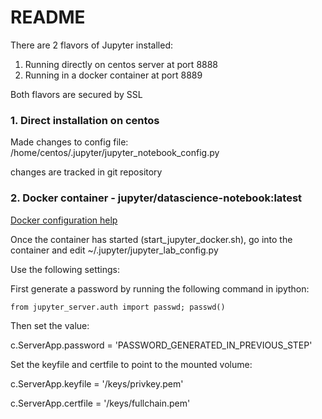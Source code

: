 # README

There are 2 flavors of Jupyter installed:

1. Running directly on centos server at port 8888
2. Running in a docker container at port 8889

Both flavors are secured by SSL

### 1. Direct installation on centos

Made changes to config file:
/home/centos/.jupyter/jupyter_notebook_config.py

changes are tracked in git repository

### 2. Docker container - jupyter/datascience-notebook:latest

[Docker configuration help](https://jupyter-docker-stacks.readthedocs.io/en/latest/using/common.html)

Once the container has started (start_jupyter_docker.sh), go into the container and edit ~/.jupyter/jupyter_lab_config.py

Use the following settings:

First generate a password by running the following command in ipython:

```
from jupyter_server.auth import passwd; passwd()
```

Then set the value:

c.ServerApp.password = 'PASSWORD_GENERATED_IN_PREVIOUS_STEP'

Set the keyfile and certfile to point to the mounted volume:

c.ServerApp.keyfile = '/keys/privkey.pem'

c.ServerApp.certfile = '/keys/fullchain.pem'

